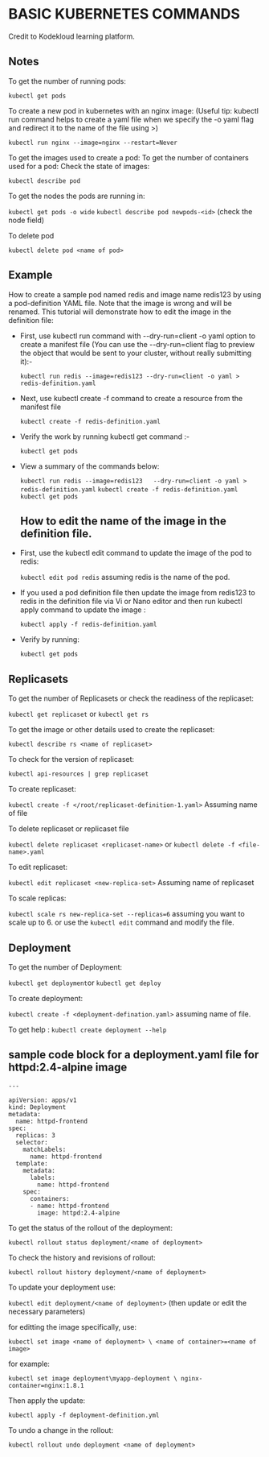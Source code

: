 
# BASIC KUBERNETES COMMANDS
Credit to Kodekloud learning platform.


## Notes
To get the number of running pods:

`kubectl get pods`

To create a new pod in kubernetes with an nginx image: (Useful tip: kubectl run command helps to create a yaml file when we specify the -o yaml flag and redirect it to the name of the file using >)

`kubectl run nginx --image=nginx --restart=Never`

To get the images used to create a pod:
To get the number of containers used for a pod:
Check the state of images:

`kubectl describe pod`

To get the nodes the pods are running in:

`kubectl get pods -o wide`
`kubectl describe pod newpods-<id>` (check the node field)

To delete pod

`kubectl delete pod <name of pod>`


## Example
How to create a sample pod named redis and image name redis123 by using a pod-definition YAML file. Note that the image is wrong and will be renamed. This tutorial will demonstrate how to edit the image in the definition file:

- First, use kubectl run command with --dry-run=client -o yaml option to create a manifest file (You can use the --dry-run=client flag to preview the object that would be sent to your cluster, without really submitting it):-

   `kubectl run redis --image=redis123 --dry-run=client -o yaml > redis-definition.yaml`

- Next, use kubectl create -f command to create a resource from the manifest file

   `kubectl create -f redis-definition.yaml`

- Verify the work by running kubectl get command :-
    
    ```kubectl get pods```

- View a summary of the commands below:

   `kubectl run redis --image=redis123   --dry-run=client -o yaml > redis-definition.yaml`
   `kubectl create -f redis-definition.yaml`
   `kubectl get pods`

  ## How to edit the name of the image in the definition file.

- First, use the kubectl edit command to update the image of the pod to redis:

   `kubectl edit pod redis` assuming redis is the name of the pod.

- If you used a pod definition file then update the image from redis123 to redis in the definition file via Vi or Nano editor and then run kubectl apply command to update the image :

   `kubectl apply -f redis-definition.yaml`
- Verify by running:

   `kubectl get pods`


## Replicasets

To get the number of Replicasets or check the readiness of the replicaset:

`kubectl get replicaset`  or 
`kubectl get rs`

To get the image or other details used to create the replicaset:

`kubectl describe rs <name of replicaset>`

To check for the version of replicaset:

```kubectl api-resources | grep replicaset```

To create replicaset:

`kubectl create -f </root/replicaset-definition-1.yaml>` Assuming name of file

To delete replicaset or replicaset file

`kubectl delete replicaset <replicaset-name>` or `kubectl delete -f <file-name>.yaml`

To edit replicaset:

`kubectl edit replicaset <new-replica-set>` Assuming name of replicaset

To scale replicas:

`kubectl scale rs new-replica-set --replicas=6` assuming you want to scale up to 6. 
or use the ```kubectl edit``` command and modify the file.

## Deployment
To get the number of Deployment:

`kubectl get deployment`or 
`kubectl get deploy`

To create deployment: 

`kubectl create -f <deployment-defination.yaml>` assuming name of file.

To get help :
`kubectl create deployment --help`


## sample code block for a deployment.yaml file for httpd:2.4-alpine image

```
---

apiVersion: apps/v1
kind: Deployment
metadata:
  name: httpd-frontend
spec:
  replicas: 3
  selector:
    matchLabels:
      name: httpd-frontend
  template:
    metadata:
      labels:
        name: httpd-frontend
    spec:
      containers:
      - name: httpd-frontend
        image: httpd:2.4-alpine

  ```


To get the status of the rollout of the deployment:

`kubectl rollout status deployment/<name of deployment>`

To check the history and revisions of rollout:

`kubectl rollout history deployment/<name of deployment>`

To update your deployment use:

`kubectl edit deployment/<name of deployment>` (then update or edit the necessary parameters)

  for editting the image specifically, use:

  `kubectl set image <name of deployment> \ <name of container>=<name of image>`

  for example: 

  `kubectl set image deployment\myapp-deployment \ nginx-container=nginx:1.8.1`

Then apply the update:

`kubectl apply -f deployment-definition.yml`

To undo a change in the rollout:

`kubectl rollout undo deployment <name of deployment>`









